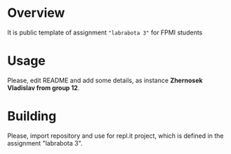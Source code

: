 # Overview

It is public template of assignment `"labrabota 3"` for FPMI students

# Usage

Please, edit README and add some details, as instance **Zhernosek Vladislav from group 12**.

# Building

Please, import repository and use for repl.it project, which is defined in the assignment "labrabota 3".
